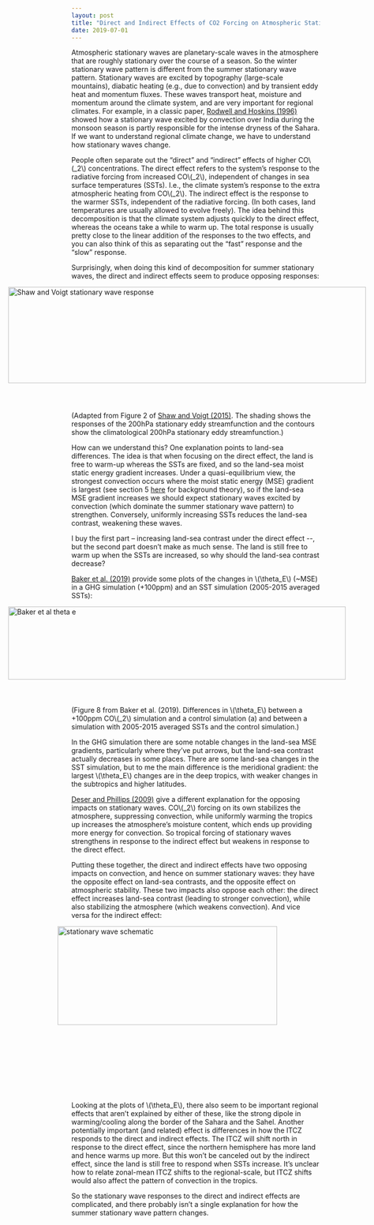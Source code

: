 ```yaml
---
layout: post
title: "Direct and Indirect Effects of CO2 Forcing on Atmospheric Stationary Waves"
date: 2019-07-01
---
```


<p>Atmospheric stationary waves are planetary-scale waves in the atmosphere that are roughly stationary over the course of a season. So the winter stationary wave pattern is different from the summer stationary wave pattern. Stationary waves are excited by topography (large-scale mountains), diabatic heating (e.g., due to convection) and by transient eddy heat and momentum fluxes. These waves transport heat, moisture and momentum around the climate system, and are very important for regional climates. For example, in a classic paper, <a href="https://rmets.onlinelibrary.wiley.com/doi/10.1002/qj.49712253408">Rodwell and Hoskins (1996)</a> showed how a stationary wave excited by convection over India during the monsoon season is partly responsible for the intense dryness of the Sahara. If we want to understand regional climate change, we have to understand how stationary waves change.</p>

<p>People often separate out the “direct” and “indirect” effects of higher CO\(_2\) concentrations. The direct effect refers to the system’s response to the radiative forcing from increased CO\(_2\), independent of changes in sea surface temperatures (SSTs). I.e., the climate system’s response to the extra atmospheric heating from CO\(_2\). The indirect effect is the response to the warmer SSTs, independent of the radiative forcing. (In both cases, land temperatures are usually allowed to evolve freely). The idea behind this decomposition is that the climate system adjusts quickly to the direct effect, whereas the oceans take a while to warm up. The total response is usually pretty close to the linear addition of the responses to the two effects, and you can also think of this as separating out the “fast” response and the “slow” response.</p>

<p>Surprisingly, when doing this kind of decomposition for summer stationary waves, the direct and indirect effects seem to produce opposing responses:</p>

<img src="http://nicklutsko.github.io/notes/images/Shaw_Voigt_Stationary.png" alt="Shaw and Voigt stationary wave response" style="position:absolute; left:100px; width:725px;height:195px;" class="center">
<br /><br /><br /><br /><br /><br /><br /><br /><br /><br /><br /><br /><br /><br />

<p>(Adapted from Figure 2 of <a href="https://www.nature.com/articles/ngeo2449.pdf">Shaw and Voigt (2015)</a>. The shading shows the responses of the 200hPa stationary eddy streamfunction and the contours show the climatological 200hPa stationary eddy streamfunction.)</p> 

<p>How can we understand this? One explanation points to land-sea differences. The idea is that when focusing on the direct effect, the land is free to warm-up whereas the SSTs are fixed, and so the land-sea moist static energy gradient increases. Under a quasi-equilibrium view, the strongest convection occurs where the moist static energy (MSE) gradient is largest (see section 5 <a href="https://journals.ametsoc.org/doi/pdf/10.1175/JAS3916.1">here</a> for background theory), so if the land-sea MSE gradient increases we should expect stationary waves excited by convection (which dominate the summer stationary wave pattern) to strengthen. Conversely, uniformly increasing SSTs reduces the land-sea contrast, weakening these waves.</p> 

<p>I buy the first part – increasing land-sea contrast under the direct effect --, but the second part doesn’t make as much sense. The land is still free to warm up when the SSTs are increased, so why should the land-sea contrast decrease?</p> 

<p><a href="https://link.springer.com/content/pdf/10.1007%2Fs00382-019-04786-1.pdf">Baker et al. (2019)</a> provide some plots of the changes in \(\theta_E\) (~MSE) in a GHG simulation (+100ppm) and an SST simulation (2005-2015 averaged SSTs):</p> 

<img src="http://nicklutsko.github.io/notes/images/Baker_et_al_theta_e.png" alt="Baker et al theta e" style="position:absolute; left:100px; width:684px;height:148px;" class="center">
<br /><br /><br /><br /><br /><br /><br /><br /><br /><br /><br />

<p>(Figure 8 from Baker et al. (2019). Differences in \(\theta_E\) between a +100ppm CO\(_2\) simulation and a control simulation (a) and between a simulation with 2005-2015 averaged SSTs and the control simulation.)</p> 

<p>In the GHG simulation there are some notable changes in the land-sea MSE gradients, particularly where they’ve put arrows, but the land-sea contrast actually decreases in some places. There are some land-sea changes in the SST simulation, but to me the main difference is the meridional gradient: the largest \(\theta_E\) changes are in the deep tropics, with weaker changes in the subtropics and higher latitudes. </p>

<p><a href="https://journals.ametsoc.org/doi/full/10.1175/2008JCLI2453.1">Deser and Phillips (2009)</a> give a different explanation for the opposing impacts on stationary waves. CO\(_2\) forcing on its own stabilizes the atmosphere, suppressing convection, while uniformly warming the tropics up increases the atmosphere’s moisture content, which ends up providing more energy for convection. So tropical forcing of stationary waves strengthens in response to the indirect effect but weakens in response to the direct effect.</p>

<p>Putting these together, the direct and indirect effects have two opposing impacts on convection, and hence on summer stationary waves: they have the opposite effect on land-sea contrasts, and the opposite effect on atmospheric stability. These two impacts also oppose each other: the direct effect increases land-sea contrast (leading to stronger convection), while also stabilizing the atmosphere (which weakens convection). And vice versa for the indirect effect:</p>

<img src="http://nicklutsko.github.io/notes/images/stationary_wave_schematic.jpg" alt="stationary wave schematic" style="position:absolute; left:200px; width:445px;height:200px;" class="center">
<br /><br /><br /><br /><br /><br /><br /><br /><br /><br /><br /><br /><br /><br /><br /><br /><br /><br /><br /><br />

<p>Looking at the plots of \(\theta_E\), there also seem to be important regional effects that aren’t explained by either of these, like the strong dipole in warming/cooling along the border of the Sahara and the Sahel. Another potentially important (and related) effect is differences in how the ITCZ responds to the direct and indirect effects. The ITCZ will shift north in response to the direct effect, since the northern hemisphere has more land and hence warms up more. But this won’t be canceled out by the indirect effect, since the land is still free to respond when SSTs increase. It’s unclear how to relate zonal-mean ITCZ shifts to the regional-scale, but ITCZ shifts would also affect the pattern of convection in the tropics.</p> 

<p>So the stationary wave responses to the direct and indirect effects are complicated, and there probably isn’t a single explanation for how the summer stationary wave pattern changes.</p> 

